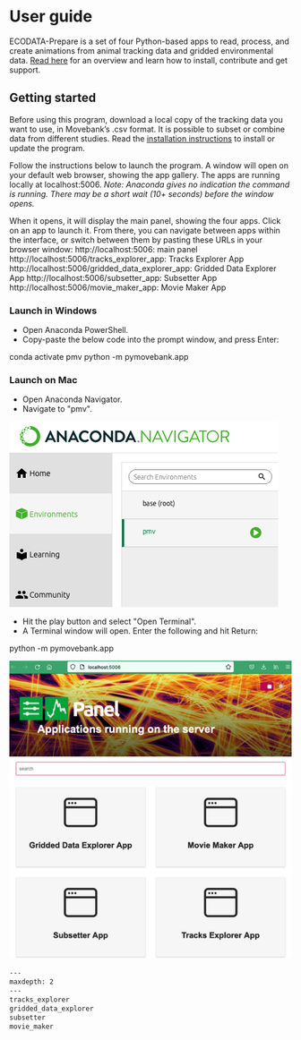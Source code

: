 # User guide

ECODATA-Prepare is a set of four Python-based apps to read, process, and create animations from animal tracking data and gridded environmental data. [Read here](https://ecodata-apps.readthedocs.io/en/latest/index.html) for an overview and learn how to install, contribute and get support.

## Getting started

Before using this program, download a local copy of the tracking data you want to use, in Movebank’s .csv format. It is possible to subset or combine data from different studies. Read the [installation instructions](https://ecodata-apps.readthedocs.io/en/latest/installation.html) to install or update the program.

Follow the instructions below to launch the program. A window will open on your default web browser, showing the app gallery. The apps are running locally at localhost:5006. *Note: Anaconda gives no indication the command is running. There may be a short wait (10+ seconds) before the window opens.*

When it opens, it will display the main panel, showing the four apps. Click on an app to launch it. From there, you can navigate between apps within the interface, or switch between them by pasting these URLs in your browser window:
http://localhost:5006: main panel
http://localhost:5006/tracks_explorer_app: Tracks Explorer App
http://localhost:5006/gridded_data_explorer_app: Gridded Data Explorer App
http://localhost:5006/subsetter_app: Subsetter App
http://localhost:5006/movie_maker_app: Movie Maker App

### Launch in Windows

- Open Anaconda PowerShell.
- Copy-paste the below code into the prompt window, and press Enter:

conda activate pmv
python -m pymovebank.app

### Launch on Mac

- Open Anaconda Navigator.
- Navigate to "pmv".

![anaconda_navigator](../images/anaconda_navigator.png)

- Hit the play button and select "Open Terminal".
- A Terminal window will open. Enter the following and hit Return:

python -m pymovebank.app

![ecodata-prepare_panel](../images/ecodata-prepare_panel.png)


```{toctree}
---
maxdepth: 2
---
tracks_explorer
gridded_data_explorer
subsetter
movie_maker

```